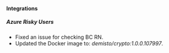 
#### Integrations

##### Azure Risky Users

- Fixed an issue for checking BC RN.
- Updated the Docker image to: *demisto/crypto:1.0.0.107997*.
